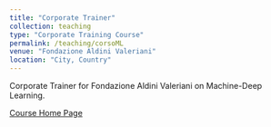 ```yaml
---
title: "Corporate Trainer"
collection: teaching
type: "Corporate Training Course"
permalink: /teaching/corsoML
venue: "Fondazione Aldini Valeriani"
location: "City, Country"
---
```


Corporate Trainer for Fondazione Aldini Valeriani on Machine-Deep Learning.

[Course Home Page](https://www.fav.it/imprese/corso/machine-deep-learning/)
